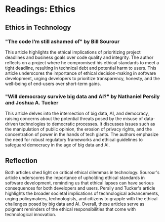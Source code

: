 # Readings: Ethics

## Ethics in Technology

### "The code I’m still ashamed of" by Bill Sourour
This article highlights the ethical implications of prioritizing project deadlines and business goals over code quality and integrity. The author reflects on a project where he compromised his ethical standards to meet a tight deadline, resulting in technical debt and potential harm to users. This article underscores the importance of ethical decision-making in software development, urging developers to prioritize transparency, honesty, and the well-being of end-users over short-term gains.

### "Will democracy survive big data and AI?" by Nathaniel Persily and Joshua A. Tucker
This article delves into the intersection of big data, AI, and democracy, raising concerns about the potential threats posed by the misuse of data-driven technologies to democratic processes. It discusses issues such as the manipulation of public opinion, the erosion of privacy rights, and the concentration of power in the hands of tech giants. The authors emphasize the need for robust regulatory frameworks and ethical guidelines to safeguard democracy in the age of big data and AI.

## Reflection
Both articles shed light on critical ethical dilemmas in technology. Sourour's article underscores the importance of upholding ethical standards in software development, reminding us that ethical lapses can have serious consequences for both developers and users. Persily and Tucker's article highlights the broader societal implications of technological advancements, urging policymakers, technologists, and citizens to grapple with the ethical challenges posed by big data and AI. Overall, these articles serve as poignant reminders of the ethical responsibilities that come with technological innovation.
